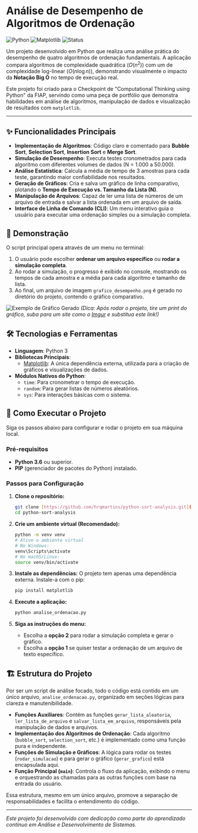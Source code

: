 # Análise de Desempenho de Algoritmos de Ordenação

![Python](https://img.shields.io/badge/Python-3.11-blue?logo=python&logoColor=white)
![Matplotlib](https://img.shields.io/badge/Matplotlib-3.8-green?logo=matplotlib&logoColor=white)
![Status](https://img.shields.io/badge/status-concluído-brightgreen)

Um projeto desenvolvido em Python que realiza uma análise prática do desempenho de quatro algoritmos de ordenação fundamentais. A aplicação compara algoritmos de complexidade quadrática ($O(n^2)$) com um de complexidade log-linear ($O(n \log n)$), demonstrando visualmente o impacto da **Notação Big O** no tempo de execução real.

Este projeto foi criado para o Checkpoint de "Computational Thinking using Python" da FIAP, servindo como uma peça de portfólio que demonstra habilidades em análise de algoritmos, manipulação de dados e visualização de resultados com `matplotlib`.

---

## ✨ Funcionalidades Principais

* **Implementação de Algoritmos**: Código claro e comentado para **Bubble Sort**, **Selection Sort**, **Insertion Sort** e **Merge Sort**.
* **Simulação de Desempenho**: Executa testes cronometrados para cada algoritmo com diferentes volumes de dados (N = 1.000 a 50.000).
* **Análise Estatística**: Calcula a média de tempo de 3 amostras para cada teste, garantindo maior confiabilidade nos resultados.
* **Geração de Gráficos**: Cria e salva um gráfico de linha comparativo, plotando o **Tempo de Execução vs. Tamanho da Lista (N)**.
* **Manipulação de Arquivos**: Capaz de ler uma lista de números de um arquivo de entrada e salvar a lista ordenada em um arquivo de saída.
* **Interface de Linha de Comando (CLI)**: Um menu interativo guia o usuário para executar uma ordenação simples ou a simulação completa.

## 📸 Demonstração

O script principal opera através de um menu no terminal:

1.  O usuário pode escolher **ordenar um arquivo específico** ou **rodar a simulação completa**.
2.  Ao rodar a simulação, o progresso é exibido no console, mostrando os tempos de cada amostra e a média para cada algoritmo e tamanho de lista.
3.  Ao final, um arquivo de imagem `grafico_desempenho.png` é gerado no diretório do projeto, contendo o gráfico comparativo.

![Exemplo de Gráfico Gerado](https://i.imgur.com/link_para_seu_grafico.png) 
*(Dica: Após rodar o projeto, tire um print do gráfico, suba para um site como o [Imgur](https://imgur.com/) e substitua este link!)*

## 🛠️ Tecnologias e Ferramentas

* **Linguagem**: Python 3
* **Bibliotecas Principais**:
    * [Matplotlib](https://matplotlib.org/): A única dependência externa, utilizada para a criação de gráficos e visualizações de dados.
* **Módulos Nativos do Python**:
    * `time`: Para cronometrar o tempo de execução.
    * `random`: Para gerar listas de números aleatórios.
    * `sys`: Para interações básicas com o sistema.

## 🚀 Como Executar o Projeto

Siga os passos abaixo para configurar e rodar o projeto em sua máquina local.

### **Pré-requisitos**

* **Python 3.6** ou superior.
* **PIP** (gerenciador de pacotes do Python) instalado.

### **Passos para Configuração**

1.  **Clone o repositório:**
    ```bash
    git clone [https://github.com/hrqmartins/python-sort-analysis.git](https://github.com/hrqmartins/python-sort-analysis.git)
    cd python-sort-analysis
    ```

2.  **Crie um ambiente virtual (Recomendado):**
    ```bash
    python -m venv venv
    # Ative o ambiente virtual
    # No Windows:
    venv\Scripts\activate
    # No macOS/Linux:
    source venv/bin/activate
    ```

3.  **Instale as dependências:**
    O projeto tem apenas uma dependência externa. Instale-a com o pip:
    ```bash
    pip install matplotlib
    ```

4.  **Execute a aplicação:**
    ```bash
    python analise_ordenacao.py
    ```

5.  **Siga as instruções do menu:**
    * Escolha a **opção 2** para rodar a simulação completa e gerar o gráfico.
    * Escolha a **opção 1** se quiser testar a ordenação de um arquivo de texto específico.

## 🏗️ Estrutura do Projeto

Por ser um script de análise focado, todo o código está contido em um único arquivo, `analise_ordenacao.py`, organizado em seções lógicas para clareza e manutenibilidade.

* **Funções Auxiliares**: Contém as funções `gerar_lista_aleatoria`, `ler_lista_de_arquivo` e `salvar_lista_em_arquivo`, responsáveis pela manipulação de dados e arquivos.
* **Implementação dos Algoritmos de Ordenação**: Cada algoritmo (`bubble_sort`, `selection_sort`, etc.) é implementado como uma função pura e independente.
* **Funções de Simulação e Gráficos**: A lógica para rodar os testes (`rodar_simulacao`) e para gerar o gráfico (`gerar_grafico`) está encapsulada aqui.
* **Função Principal (`main`)**: Controla o fluxo da aplicação, exibindo o menu e orquestrando as chamadas para as outras funções com base na entrada do usuário.

Essa estrutura, mesmo em um único arquivo, promove a separação de responsabilidades e facilita o entendimento do código.

---

_Este projeto foi desenvolvido com dedicação como parte do aprendizado contínuo em Análise e Desenvolvimento de Sistemas._